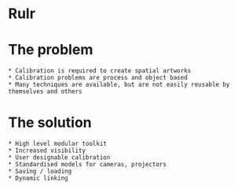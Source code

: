 Rulr
====


# The problem
	* Calibration is required to create spatial artworks
	* Calibration problems are process and object based
	* Many techniques are available, but are not easily reusable by themselves and others
	
# The solution
	* High level modular toolkit
	* Increased visibility
	* User designable calibration
	* Standardised models for cameras, projectors
	* Saving / loading
	* Dynamic linking
